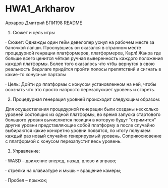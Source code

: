 # HWA1_Arkharov

Архаров Дмитрий БПИ198 README

1. Сюжет и цель игры

· Сюжет: Однажды один гейм девелопер уснул на рабочем месте за баночкой лапши. Проснувшись он оказался в странном месте процедурной генрации платформеров, платформеров, Карл! Жанра где больше всего ценится чёткая ручная выверенность каждого положения каждой платформы. Более того оказалось что чтбы вернутся в свою реальность бедолаге придётся пройти полосы препятствий и сигнать в какие-то конусные парталы

· Цель: Дойти до платформы с конусом установленном на ней, чтобы осознать что это просто напросто перезапускает уровень и сгореть.

2. Процедурная генерация уровней происходит следующим образом:

Для осуществления процедурной генерации были созданы несколько уровней состоящих из одной платформы, во время запуска стартового большого уровня вычисляется позиция в которую будут "стримится" другие уровни представляющие собой платформу а после случайно выбираются какие конкретно уровни появятся, по итогу получаем каждый раз новый случайно генерируемый уровень. Соприкосновение с платформой с конусом перезапустит весь уровень.

3. Управление:

· WASD – движение вперед, назад, влево и вправо;

· стрелки на клавиатуре и мышь – вращение камеры;

· Пробел – прыжок;
